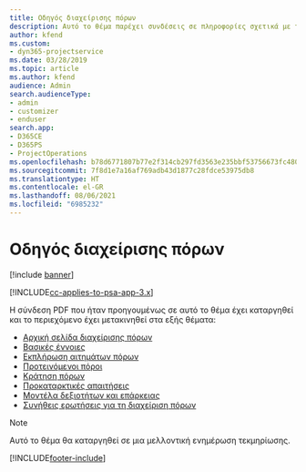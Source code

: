 ```yaml
---
title: Οδηγός διαχείρισης πόρων
description: Αυτό το θέμα παρέχει συνδέσεις σε πληροφορίες σχετικά με τη διαχείριση πόρων στο Project Service Automation
author: kfend
ms.custom:
- dyn365-projectservice
ms.date: 03/28/2019
ms.topic: article
ms.author: kfend
audience: Admin
search.audienceType:
- admin
- customizer
- enduser
search.app:
- D365CE
- D365PS
- ProjectOperations
ms.openlocfilehash: b78d6771807b77e2f314cb297fd3563e235bbf53756673fc480df09e9b84dbbf
ms.sourcegitcommit: 7f8d1e7a16af769adb43d1877c28fdce53975db8
ms.translationtype: HT
ms.contentlocale: el-GR
ms.lasthandoff: 08/06/2021
ms.locfileid: "6985232"
---
```

# <a name="resource-management-guide"></a>Οδηγός διαχείρισης πόρων

[!include [banner](../../includes/psa-now-project-operations.md)]

[!INCLUDE[cc-applies-to-psa-app-3.x](../../includes/cc-applies-to-psa-app-3x.md)]

Η σύνδεση PDF που ήταν προηγουμένως σε αυτό το θέμα έχει καταργηθεί και το περιεχόμενο έχει μετακινηθεί στα εξής θέματα:

- [Αρχική σελίδα διαχείρισης πόρων](../resource-management-home-page.md)
- [Βασικές έννοιες](../reports-key-concepts.md)
- [Εκπλήρωση αιτημάτων πόρων](../resource-management-fulfill-requests.md)
- [Προτεινόμενοι πόροι](../resource-management-propose-resources.md)
- [Κράτηση πόρων](../resource-management-book-resources-scheduleboard.md)
- [Προκαταρκτικές απαιτήσεις](../resource-management-softbook-requirements.md)
- [Μοντέλα δεξιοτήτων και επάρκειας](../resource-management-skills-proficiency.md)
- [Συνήθεις ερωτήσεις για τη διαχείριση πόρων](../resource-management-faq.md)

> [!NOTE]
> Αυτό το θέμα θα καταργηθεί σε μια μελλοντική ενημέρωση τεκμηρίωσης. 


[!INCLUDE[footer-include](../../includes/footer-banner.md)]